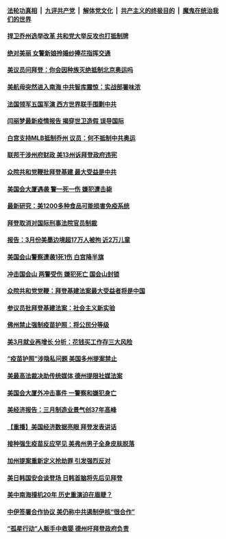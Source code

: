 

####  [法轮功真相](../../../../basic/blob/master/README.md?t=04050302) &nbsp;|&nbsp; [九评共产党](../../../../9ping.md/blob/master/README.md?t=04050302) &nbsp;|&nbsp; [解体党文化](../../../../jtdwh.md/blob/master/README.md?t=04050302)  &nbsp;|&nbsp; [共产主义的终极目的](../../../../gczydzjmd.md/blob/master/README.md?t=04050302) &nbsp;|&nbsp; [魔鬼在统治我们的世界](../../../../mgztzwmdsj.md/blob/master/README.md?t=04050302) 

#### [捍卫乔州选举改革 共和党大举反攻也打抵制牌](../pages/prog203/a103088763.md?t=04050302) 

#### [绝对美丽 女警新娘拎婚纱捧花指挥交通](../pages/prog203/a103088587.md?t=04050302) 

#### [美议员问拜登：你会因种族灭绝抵制北京奥运吗](../pages/prog203/a103088510.md?t=04050302) 

#### [美航母突然进入南海 中共智库震惊：实战部署味浓](../pages/prog203/a103088487.md?t=04050302) 

#### [法国领军五国军演 西方世界联手围剿中共](../pages/prog203/a103088428.md?t=04050302) 

#### [闫丽梦最新疫情报告 揭穿世卫造假 误导国际](../pages/prog203/a103087716.md?t=04050302) 

#### [白宫支持MLB抵制乔州 议员：何不抵制中共奥运](../pages/prog203/a103088319.md?t=04050302) 

#### [联邦干涉州府财政  美13州诉拜登政府违宪](../pages/prog203/a103088260.md?t=04050302) 

#### [众院共和党鞭批拜登基建 最大受益是中共](../pages/prog203/a103088220.md?t=04050302) 

#### [美国会大厦遇袭 警一死一伤 嫌犯遭击毙](../pages/prog203/a103088135.md?t=04050302) 

#### [最新研究：美1200多种食品可能损害免疫系统](../pages/prog203/a103088066.md?t=04050302) 

#### [拜登取消对国际刑事法院官员制裁](../pages/prog203/a103087920.md?t=04050302) 

#### [报告：3月份美墨边境超17万人被拘 近2万儿童](../pages/prog203/a103087799.md?t=04050302) 

#### [美国会山警察遭袭1死1伤 白宫降半旗](../pages/prog203/a103087835.md?t=04050302) 

#### [冲击国会山 两警受伤 嫌犯死亡 国会山封锁](../pages/prog203/a103087725.md?t=04050302) 

#### [众院共和党党鞭：拜登基建法案最大受益者将是中国](../pages/prog203/a103087213.md?t=04050302) 

#### [参议员批拜登基建法案：社会主义新实验](../pages/prog203/a103087204.md?t=04050302) 

#### [佛州禁止强制疫苗护照：将公民分等级](../pages/prog203/a103087647.md?t=04050302) 

#### [美3月就业再增长 分析：花钱买工作存三大风险](../pages/prog203/a103087584.md?t=04050302) 

#### [“疫苗护照”涉隐私问题 美国多州提案禁止](../pages/prog203/a103087568.md?t=04050302) 

#### [美最高法裁决助传统媒体 德州提限社媒法案](../pages/prog203/a103087561.md?t=04050302) 

#### [美国会大厦外冲击事件 一警察和嫌犯身亡](../pages/prog203/a103087508.md?t=04050302) 

#### [美经济报告：三月制造业景气创37年高峰](../pages/prog203/a103087504.md?t=04050302) 

#### [【重播】美国经济数据亮眼 拜登发表讲话](../pages/prog203/a103087359.md?t=04050302) 

#### [接种强生疫苗反应罕见 美弗州男子全身皮肤脱落](../pages/prog203/a103087218.md?t=04050302) 

#### [加州提案重新定义抢劫罪 引发强烈反对](../pages/prog203/a103087319.md?t=04050302) 

#### [美日韩国安会谈登场 日韩首脑将先后见拜登](../pages/prog203/a103087304.md?t=04050302) 

#### [美中南海撞机20年 历史重演迫在眉睫？](../pages/prog203/a103086835.md?t=04050302) 

#### [中伊签署合作协议  美仍称中共遏制伊核“很合作”](../pages/prog203/a103086661.md?t=04050302) 

#### [“孤星行动”人贩手中救婴 德州吁拜登政府负责](../pages/prog203/a103086713.md?t=04050302) 

